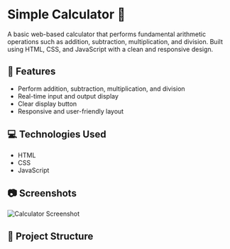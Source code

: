 # Simple Calculator 🧮

A basic web-based calculator that performs fundamental arithmetic operations such as addition, subtraction, multiplication, and division. Built using HTML, CSS, and JavaScript with a clean and responsive design.

## 🚀 Features

- Perform addition, subtraction, multiplication, and division
- Real-time input and output display
- Clear display button
- Responsive and user-friendly layout

## 💻 Technologies Used

- HTML
- CSS
- JavaScript

## 📷 Screenshots

![Calculator Screenshot](screenshot.png) <!-- Optional: Add a screenshot -->

## 📂 Project Structure

